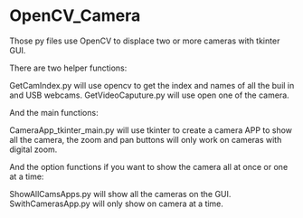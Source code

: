 # OpenCV_Camera	  
Those py files use OpenCV to displace two or more cameras  with tkinter GUI.

There are two helper functions:  
 
GetCamIndex.py will use opencv to get the index and names of all the buil in and USB webcams.
GetVideoCaputure.py will use open one of the camera.

And the main functions:
 
CameraApp_tkinter_main.py will use tkinter to create a camera APP to show all the camera, the zoom and pan buttons will only work on cameras with digital zoom. 
 
And the option functions if you want to show the camera all at once or one at a time:
 
ShowAllCamsApps.py will show all the cameras on the GUI.	
SwithCamerasApp.py will only show on camera at a time.	

